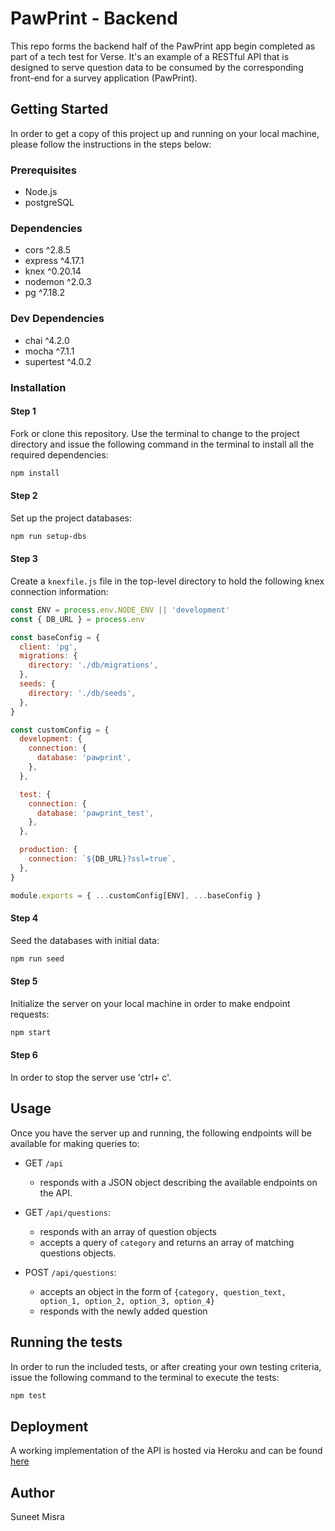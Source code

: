 # PawPrint - Backend

This repo forms the backend half of the PawPrint app begin completed as part of a tech test for Verse. It's an example of a RESTful API that is designed to serve question data to be consumed by the corresponding front-end for a survey application (PawPrint).

## Getting Started

In order to get a copy of this project up and running on your local machine, please follow the instructions in the steps below:

### Prerequisites

- Node.js
- postgreSQL

### Dependencies

- cors ^2.8.5
- express ^4.17.1
- knex ^0.20.14
- nodemon ^2.0.3
- pg ^7.18.2

### Dev Dependencies

- chai ^4.2.0
- mocha ^7.1.1
- supertest ^4.0.2

### Installation

#### Step 1

Fork or clone this repository. Use the terminal to change to the project directory and issue the following command in the terminal to install all the required dependencies:

```bash
npm install
```

#### Step 2

Set up the project databases:

```bash
npm run setup-dbs
```

#### Step 3

Create a `knexfile.js` file in the top-level directory to hold the following knex connection information:

```js
const ENV = process.env.NODE_ENV || 'development'
const { DB_URL } = process.env

const baseConfig = {
  client: 'pg',
  migrations: {
    directory: './db/migrations',
  },
  seeds: {
    directory: './db/seeds',
  },
}

const customConfig = {
  development: {
    connection: {
      database: 'pawprint',
    },
  },

  test: {
    connection: {
      database: 'pawprint_test',
    },
  },

  production: {
    connection: `${DB_URL}?ssl=true`,
  },
}

module.exports = { ...customConfig[ENV], ...baseConfig }
```

#### Step 4

Seed the databases with initial data:

```bash
npm run seed
```

#### Step 5

Initialize the server on your local machine in order to make endpoint requests:

```bash
npm start
```

#### Step 6

In order to stop the server use 'ctrl+ c'.

## Usage

Once you have the server up and running, the following endpoints will be available for making queries to:

- GET `/api`

  - responds with a JSON object describing the available endpoints on the API.

- GET `/api/questions`:

  - responds with an array of question objects
  - accepts a query of `category` and returns an array of matching questions objects.

- POST `/api/questions`:

  - accepts an object in the form of `{category, question_text, option_1, option_2, option_3, option_4}`
  - responds with the newly added question

## Running the tests

In order to run the included tests, or after creating your own testing criteria, issue the following command to the terminal to execute the tests:

```bash
npm test
```

## Deployment

A working implementation of the API is hosted via Heroku and can be found [here](...)

## Author

Suneet Misra
